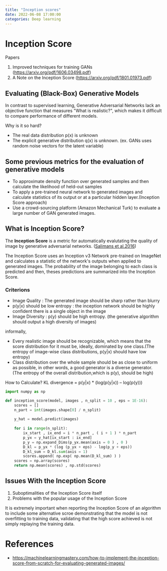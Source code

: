 ```yaml
---
title: "Inception scores"
date: 2022-06-08 17:00:00
categories: Deep learning
---
```


# Inception Score
Papers
1. Improved techniques for training GANs (https://arxiv.org/pdf/1606.03498.pdf)
2. A Note on the Inception Score (https://arxiv.org/pdf/1801.01973.pdf)


## Evaluating (Black-Box) Generative Models
In contrast to supervised learning, Generative Adversarial Networks lack an objective function that measures "What is realistic?", which makes it difficult to compare performance of different models. 


Why is it so hard?
- The real data distribution p(x) is unknown
- The explicit generative distribution q(x) is unknown. (ex. GANs uses random noise vectors for the latent variable)

## Some previous metrics for the evaluation of generative models
- To approximate density function over generated samples and then calculate the likelihood of held-out samples
- To apply a pre-trained neural network to generated images and calculate statistics of its output or at a particular hidden layer.(Inception Score approach)
- Use a crowd-sourcing platform (Amazon Mechanical Turk) to evaluate a large number of GAN generated images. 

## What is Inception Score?
The **Inception Score** is a metric for automatically evalutating the quality of image by generative adversarial networks. ([Salimans et al.2016](https://arxiv.org/pdf/1606.03498.pdf))

The Inception Score uses an Inception v3 Network pre-trained on ImageNet and calculates a statistic of the network's outputs when applied to generated images. The probability of the image belonging to each class is predicted and then, theses predictions are summarized into the Inception Score.

### Criterions
- Image Quality : The generated image should be sharp rather than blurry
- p(y|x) should be low entropy : the inception network should be highly confident there is a single object in the image
- Image Diversity : p(y) should be high entropy. (the generative algorithm should output a high diversity of images)

informally,
- Every realistic image should be recognizable, which means that the score distribution for it must be, ideally, dominated by one class.(The entropy of image-wise class distributions, p(y|x) should have low entropy)
- Class distribution over the whole sample should be as close to uniform as possible, in other words, a good generator is a diverse generator.(The entropy of the overall distribution,which is p(y), should be high)


How to Calculate?
KL divergence = p(y|x) * (log(p(y|x)) – log(p(y)))
```python
import numpy as np

def inception_score(model, images , n_split = 10 , eps = 1E-16):
    scores = []
    n_part = int(images.shape[0] / n_split)
    
    y_hat = model.predict(images)
    
    for i in range(n_split):
        ix_start , ix_end = i * n_part , ( i + 1 ) * n_part
        p_yx = y_hat[ix_start : ix_end]
        p_y = np.expand_Dims(p_yx.mean(axis = 0 ) , 0 ) 
        D_kl = p_yx * (log (p_yx + eps) - log(p_y + eps))
        D_kl_sum = D_kl.sum(axis = 1)
        scores.append( np.exp( np.mean(D_kl_sum) ) )
    scores = np.array(scores)
    return np.mean(scores) , np.std(scores)
```


## Issues With the Inception Score
1. Suboptimalities of the Inception Score itself
2. Problems with the popular usage of the Inception Score

It is extremely important when reporting the Inception Score of an algorithm to include some alternative scroe demonstrating that the model is not overfitting to training data, validating that the high score achieved is not simply replaying the training data.

# References
- https://machinelearningmastery.com/how-to-implement-the-inception-score-from-scratch-for-evaluating-generated-images/
